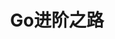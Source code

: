 ---
title: Go进阶之路
shortTitle: Go进阶之路
description: Go进阶之路
category:
  - Go
  - Web
tag:
  - Go
  - Web
---